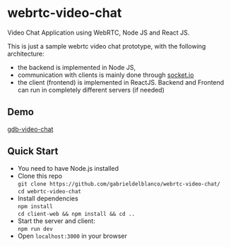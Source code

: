 # webrtc-video-chat

Video Chat Application using WebRTC, Node JS and React JS.

This is just a sample webrtc video chat prototype, with the following architecture:

- the backend is implemented in Node JS,
- communication with clients is mainly done through [socket.io](https://github.com/socketio/socket.io)
- the client (frontend) is implemented in ReactJS. Backend and Frontend can run in completely different servers (if needed)

## Demo

[gdb-video-chat](https://gdb-video-chat.herokuapp.com/)

## Quick Start

* You need to have Node.js installed
* Clone this repo <br />
  `git clone https://github.com/gabrieldelblanco/webrtc-video-chat/`<br />
  `cd webrtc-video-chat`
* Install dependencies <br />
  `npm install`<br />
  `cd client-web && npm install && cd ..`
* Start the server and client: <br />
  `npm run dev`
* Open `localhost:3000` in your browser
